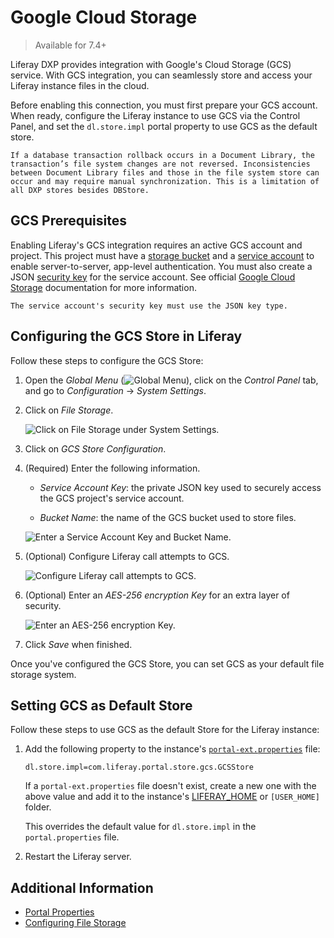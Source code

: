 # Google Cloud Storage

> Available for 7.4+

Liferay DXP provides integration with Google's Cloud Storage (GCS) service. With GCS integration, you can seamlessly store and access your Liferay instance files in the cloud.

Before enabling this connection, you must first prepare your GCS account. When ready, configure the Liferay instance to use GCS via the Control Panel, and set the `dl.store.impl` portal property to use GCS as the default store.

```{important}
If a database transaction rollback occurs in a Document Library, the transaction’s file system changes are not reversed. Inconsistencies between Document Library files and those in the file system store can occur and may require manual synchronization. This is a limitation of all DXP stores besides DBStore.
```

## GCS Prerequisites

Enabling Liferay's GCS integration requires an active GCS account and project. This project must have a [storage bucket](https://cloud.google.com/storage/docs/creating-buckets) and a [service account](https://cloud.google.com/iam/docs/creating-managing-service-accounts) to enable server-to-server, app-level authentication. You must also create a JSON [security key](https://cloud.google.com/iam/docs/creating-managing-service-account-keys) for the service account. See official [Google Cloud Storage](https://cloud.google.com/storage/docs) documentation for more information.

```{important}
The service account's security key must use the JSON key type.
```

## Configuring the GCS Store in Liferay

Follow these steps to configure the GCS Store:

1. Open the *Global Menu* (![Global Menu](../../../images/icon-applications-menu.png)), click on the *Control Panel* tab, and go to *Configuration* &rarr; *System Settings*.

1. Click on *File Storage*.

   ![Click on File Storage under System Settings.](./google-cloud-storage/images/01.png)

1. Click on *GCS Store Configuration*.

1. (Required) Enter the following information.

   * *Service Account Key*: the private JSON key used to securely access the GCS project's service account.

   * *Bucket Name*: the name of the GCS bucket used to store files.

   ![Enter a Service Account Key and Bucket Name.](./google-cloud-storage/images/02.png)

1. (Optional) Configure Liferay call attempts to GCS.

   ![Configure Liferay call attempts to GCS.](./google-cloud-storage/images/03.png)

1. (Optional) Enter an *AES-256 encryption Key* for an extra layer of security.

   ![Enter an AES-256 encryption Key.](./google-cloud-storage/images/04.png)

1. Click *Save* when finished.

Once you've configured the GCS Store, you can set GCS as your default file storage system.

## Setting GCS as Default Store

Follow these steps to use GCS as the default Store for the Liferay instance:

1. Add the following property to the instance's [`portal-ext.properties`](../../../installation-and-upgrades/reference/portal-properties.md) file:

   ```properties
   dl.store.impl=com.liferay.portal.store.gcs.GCSStore
   ```

   If a `portal-ext.properties` file doesn't exist, create a new one with the above value and add it to the instance's [LIFERAY_HOME](../../../installation-and-upgrades/reference/liferay-home.md) or `[USER_HOME]` folder.

   This overrides the default value for `dl.store.impl` in the `portal.properties` file.

1. Restart the Liferay server.

## Additional Information

* [Portal Properties](../../../installation-and-upgrades/reference/portal-properties.md)
* [Configuring File Storage](../configuring-file-storage.md)